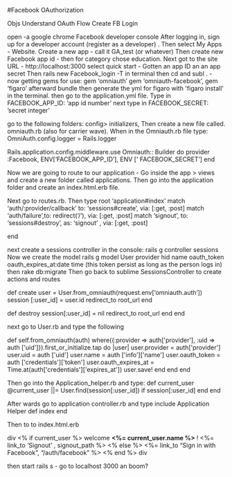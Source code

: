 #Facebook OAuthorization

Objs
Understand OAuth Flow
Create FB Login

open -a google chrome
Facebook developer console
After logging in, sign up for a developer account (register as a developer) .
Then select My Apps - Website.
Create a new app - call it GA_test (or whatever)
Then create new Facebook app id - then for category chose education.
Next got to the site URL - http://localhost:3000
select quick start - Gotten an app ID an an app secret
Then rails new Facebook_login -T in terminal
then cd and subl . -
now getting gems for use:
gem ‘omniauth’
gem ‘omniauth-facebook’,
gem ‘figaro’
afterward bundle
then generate the yml for figaro with 'figaro install' in the terminal.
then go to the application.yml file.
Type in FACEBOOK_APP_ID: ‘app id number’
next type in FACEBOOK_SECRET: ’secret integer’

go to the following folders: config> initializers, Then create a new file called. omniauth.rb (also for carrier wave).
When in the Omniauth.rb file type:
OmniAuth.config.logger = Rails.logger

Rails.application.config.middleware.use Omniauth:: Builder do
    provider :Facebook, ENV[‘FACEBOOK_APP_ID’], ENV ['
        FACEBOOK_SECRET’]
end

Now we are going to route to our application - Go inside the app > views and create a new folder called applications. Then go into the application folder and create an index.html.erb file.

Next go to routes.rb. Then type
root ‘application#index’
match ‘auth/:provider/callback’ to: ‘sessions#create’, via: [:get, :post]
match ‘auth/failure’,to: redirect(‘/‘), via: [:get, :post]
match ‘signout’, to: ‘sessions#destroy’, as: ‘signout’ , via: [:get, :post]

end

next create a sessions controller in the console: rails g controller sessions
Now we create the model rails g model User provider hid name oauth_token oauth_expires_at:date time (this token persist as long as the person logs in)
then rake db:migrate
Then go back to sublime SessionsController to create actions and routes

def create
    user = User.from_omniauth(request.env[‘omniauth.auth’])
    session [:user_id] = user.id
    redirect_to root_url
end

def destroy
    session[:user_id] = nil
    redirect_to root_url
end
end

next go to User.rb and type the following

def self.from_omniauth(auth)
        where({:provider => auth['provider'], :uid => auth ['uid']}).first_or_initialize.tap do |user|
            user.provider = auth['provider']
            user.uid = auth ['uid']
            user.name = auth ['info']['name']
            user.oauth_token = auth ['credentials']['token']
            user.oauth_expires_at = Time.at(auth['credentials']['expires_at'])
            user.save!
        end
    end
end

Then go into the Application_helper.rb and type:
 def current_user
        @current_user ||= User.find(session[:user_id]) if session[:user_id]
    end
end

After wards go to application controller.rb and type
include Application Helper
def index
end

Then to to index.html.erb

div
<% if current_user %>
 welcome <strong> <%= current_user.name %> </strong>!
<%= link_to ‘Signout’ , signout_path %>
<% else %>
<%= link_to “Sign in with Facebook”, “/auth/facebook” %>
<% end %>
div

then start rails s - go to localhost 3000 an boom?

